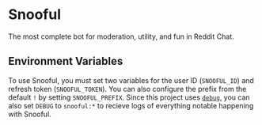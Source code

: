 # Snooful

The most complete bot for moderation, utility, and fun in Reddit Chat.

## Environment Variables

To use Snooful, you must set two variables for the user ID (`SNOOFUL_ID`) and refresh token (`SNOOFUL_TOKEN`). You can also configure the prefix from the default `!` by setting `SNOOFUL_PREFIX`. Since this project uses [`debug`](https://www.npmjs.com/package/debug), you can also set `DEBUG` to `snooful:*` to recieve logs of everything notable happening with Snooful.
